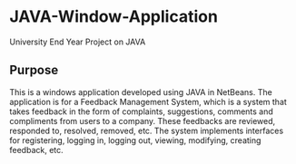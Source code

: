 # JAVA-Window-Application
University End Year Project on JAVA

Purpose
---
This is a windows application developed using JAVA in NetBeans. The application is for a Feedback Management System, which is a system that takes feedback in the form of complaints, suggestions, comments and compliments from users to a company. These feedbacks are reviewed, responded to, resolved, removed, etc. 
The system implements interfaces for registering, logging in, logging out, viewing, modifying, creating feedback, etc. 


